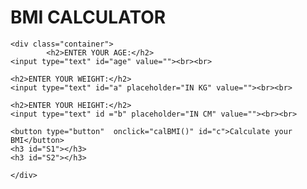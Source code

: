 <!DOCTYPE html>
<html lang="en" dir="ltr">
  <head>
    <meta charset="utf-8">
    <meta name="viewport" content="width=device-width, initial-scale=1.0">
    <title>BMI CALCULATOR</title>
	<link rel="stylesheet" type="text/css" href="BMI.css">
	<script type="text/javascript" src="BMI.js"></script>
  </head>
  
  
<body>
	<h1>BMI CALCULATOR</h1>

	<div class="container">
            <h2>ENTER YOUR AGE:</h2>
	<input type="text" id="age" value=""><br><br>

	<h2>ENTER YOUR WEIGHT:</h2>
	<input type="text" id="a" placeholder="IN KG" value=""><br><br>

	<h2>ENTER YOUR HEIGHT:</h2>
	<input type="text" id ="b" placeholder="IN CM" value=""><br><br>

	<button type="button"  onclick="calBMI()" id="c">Calculate your BMI</button>
	<h3 id="S1"></h3>
	<h3 id="S2"></h3>

	</div>

</body>
</html>
